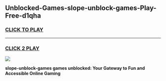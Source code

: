 
## Unblocked-Games-slope-unblock-games-Play-Free-d1qha
<h3>
<a href="https://premium76.site?title=slope-unblock-games&ref=23A">CLICK TO PLAY</a></h3>
<hr>

<h3>
<a href="https://premium76.site?title=slope-unblock-games&ref=23A">CLICK 2 PLAY</a>
  
</h3>

<a href="https://premium76.site?title=slope-unblock-games&ref=23A"><img src="https://clearcache.store/games.png"></a>


**slope-unblock-games games unblocked: Your Gateway to Fun and Accessible Online Gaming**

